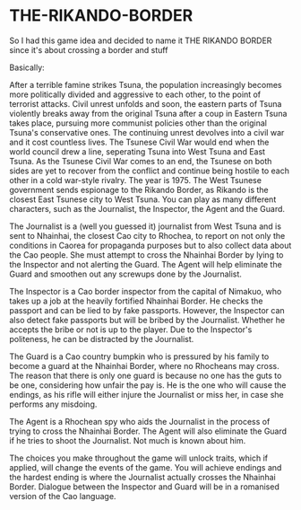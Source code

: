 # THE-RIKANDO-BORDER
So I had this game idea and decided to name it THE RIKANDO BORDER since it's about crossing a border and stuff

Basically: 

After a terrible famine strikes Tsuna, the population increasingly becomes more politically divided and aggressive to each other, to the point of terrorist attacks. Civil unrest unfolds and soon, the eastern parts of Tsuna violently breaks away from the original Tsuna after a coup in Eastern Tsuna takes place, pursuing more communist policies other than the original Tsuna's conservative ones. The continuing unrest devolves into a civil war and it cost countless lives. The Tsunese Civil War would end when the world council drew a line, seperating Tsuna into West Tsuna and East Tsuna. As the Tsunese Civil War comes to an end, the Tsunese on both sides are yet to recover from the conflict and continue being hostile to each other in a cold war-style rivalry. The year is 1975. The West Tsunese government sends espionage to the Rikando Border, as Rikando is the closest East Tsunese city to West Tsuna. You can play as many different characters, such as the Journalist, the Inspector, the Agent and the Guard.

The Journalist is a (well you guessed it) journalist from West Tsuna and is sent to Nhainhai, the closest Cao city to Rhochea, to report on not only the conditions in Caorea for propaganda purposes but to also collect data about the Cao people. She must attempt to cross the Nhainhai Border by lying to the Inspector and not alerting the Guard. The Agent will help eliminate the Guard and smoothen out any screwups done by the Journalist.

The Inspector is a Cao border inspector from the capital of Nimakuo, who takes up a job at the heavily fortified Nhainhai Border. He checks the passport and can be lied to by fake passports. However, the Inspector can also detect fake passports but will be bribed by the Journalist. Whether he accepts the bribe or not is up to the player. Due to the Inspector's politeness, he can be distracted by the Journalist.

The Guard is a Cao country bumpkin who is pressured by his family to become a guard at the Nhainhai Border, where no Rhocheans may cross. The reason that there is only one guard is because no one has the guts to be one, considering how unfair the pay is. He is the one who will cause the endings, as his rifle will either injure the Journalist or miss her, in case she performs any misdoing.

The Agent is a Rhochean spy who aids the Journalist in the process of trying to cross the Nhainhai Border. The Agent will also eliminate the Guard if he tries to shoot the Journalist. Not much is known about him.

The choices you make throughout the game will unlock traits, which if applied, will change the events of the game. You will achieve endings and the hardest ending is where the Journalist actually crosses the Nhainhai Border.
Dialogue between the Inspector and Guard will be in a romanised version of the Cao language.
